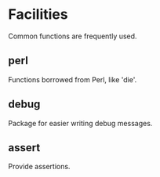 Facilities
===========

Common functions are frequently used.

perl
-----------
Functions borrowed from Perl, like 'die'.

debug
----------
Package for easier writing debug messages.

assert
---------
Provide assertions.
